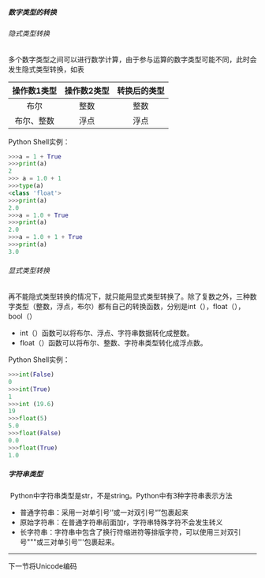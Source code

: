 ##### 数字类型的转换

###### 隐式类型转换

​	多个数字类型之间可以进行数学计算，由于参与运算的数字类型可能不同，此时会发生隐式类型转换，如表

| 操作数1类型 | 操作数2类型 | 转换后的类型 |
| :---------: | :---------: | :----------: |
|    布尔     |    整数     |     整数     |
| 布尔、整数  |    浮点     |     浮点     |

Python Shell实例：

```python
>>>a = 1 + True
>>>print(a)
2
>>> a = 1.0 + 1
>>>type(a)
<class 'float'>
>>>print(a)
2.0
>>>a = 1.0 + True
>>>print(a)
2.0
>>>a = 1.0 + 1 + True
>>>print(a)
3.0
```

###### 显式类型转换

​	再不能隐式类型转换的情况下，就只能用显式类型转换了。除了复数之外，三种数字类型（整数，浮点，布尔）都有自己的转换函数，分别是int（），float（），bool（）

+ int（）函数可以将布尔、浮点、字符串数据转化成整数。
+ float（）函数可以将布尔、整数、字符串类型转化成浮点数。

Python Shell实例：

```python
>>>int(False)
0
>>>int(True)
1
>>>int (19.6)
19
>>>float(5)
5.0
>>>float(False)
0.0
>>>float(True)
1.0
```

##### 字符串类型

​	Python中字符串类型是str，不是string。Python中有3种字符串表示方法

+ 普通字符串：采用一对单引号‘’或一对双引号“”包裹起来
+ 原始字符串：在普通字符串前面加r，字符串特殊字符不会发生转义
+ 长字符串：字符串中包含了换行符缩进符等排版字符，可以使用三对双引号"""或三对单引号'''包裹起来。

---

下一节将Unicode编码